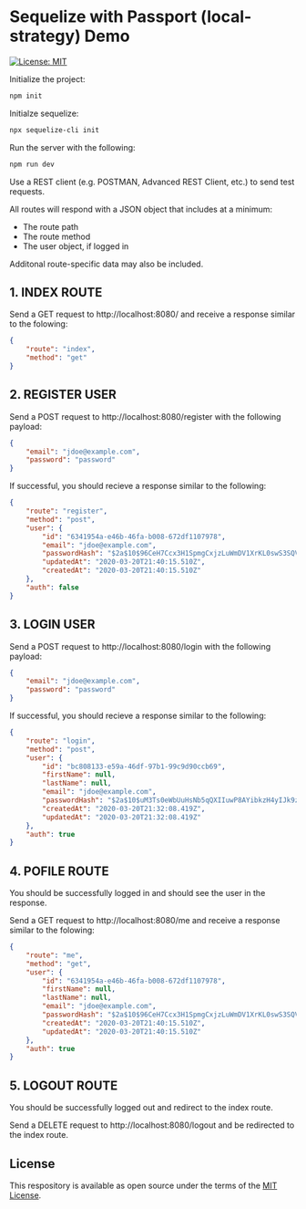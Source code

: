 
# Sequelize with Passport (local-strategy) Demo

[![License: MIT](https://img.shields.io/badge/License-MIT-green.svg)](LICENSE.md)

Initialize the project:

```bash
npm init
```

Initialze sequelize:

```bash
npx sequelize-cli init
```

Run the server with the following:

```bash
npm run dev
```

Use a REST client (e.g. POSTMAN, Advanced REST Client, etc.) to send test requests.

All routes will respond with a JSON object that includes at a minimum:

- The route path
- The route method
- The user object, if logged in

Additonal route-specific data may also be included.

## 1. INDEX ROUTE

Send a GET request to http://localhost:8080/ and receive a response similar to the folowing:

```json
{
    "route": "index",
    "method": "get"
}
```

## 2. REGISTER USER

Send a POST request to http://localhost:8080/register with the following payload:

```json
{
    "email": "jdoe@example.com",
    "password": "password"
}
```

If successful, you should recieve a response similar to the following:

```json
{
    "route": "register",
    "method": "post",
    "user": {
        "id": "6341954a-e46b-46fa-b008-672df1107978",
        "email": "jdoe@example.com",
        "passwordHash": "$2a$10$96CeH7Ccx3H1SpmgCxjzLuWmDV1XrKL0swS3SQV5cFPeEkRADNHRu",
        "updatedAt": "2020-03-20T21:40:15.510Z",
        "createdAt": "2020-03-20T21:40:15.510Z"
    },
    "auth": false
}
```

## 3. LOGIN USER

Send a POST request to http://localhost:8080/login with the following payload:

```json
{
    "email": "jdoe@example.com",
    "password": "password"
}
```

If successful, you should recieve a response similar to the following:

```json
{
    "route": "login",
    "method": "post",
    "user": {
        "id": "bc808133-e59a-46df-97b1-99c9d90ccb69",
        "firstName": null,
        "lastName": null,
        "email": "jdoe@example.com",
        "passwordHash": "$2a$10$uM3Ts0eWbUuHsNb5qQXIIuwP8AYibkzH4yIJk9zVgzR0qylENA16O",
        "createdAt": "2020-03-20T21:32:08.419Z",
        "updatedAt": "2020-03-20T21:32:08.419Z"
    },
    "auth": true
}
```

## 4. POFILE ROUTE

You should be successfully logged in and should see the user in the response.

Send a GET request to http://localhost:8080/me and receive a response similar to the folowing:

```json
{
    "route": "me",
    "method": "get",
    "user": {
        "id": "6341954a-e46b-46fa-b008-672df1107978",
        "firstName": null,
        "lastName": null,
        "email": "jdoe@example.com",
        "passwordHash": "$2a$10$96CeH7Ccx3H1SpmgCxjzLuWmDV1XrKL0swS3SQV5cFPeEkRADNHRu",
        "createdAt": "2020-03-20T21:40:15.510Z",
        "updatedAt": "2020-03-20T21:40:15.510Z"
    },
    "auth": true
}
```

## 5. LOGOUT ROUTE

You should be successfully logged out and redirect to the index route.

Send a DELETE request to http://localhost:8080/logout and be redirected to the index route.

## License

This respository is available as open source under the terms of the [MIT License](https://opensource.org/licenses/MIT).